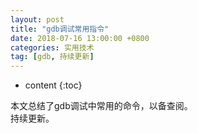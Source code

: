 ```yaml
---
layout: post
title: "gdb调试常用指令"
date: 2018-07-16 13:00:00 +0800 
categories: 实用技术
tag: [gdb, 持续更新]
---
```

* content
{:toc}


本文总结了gdb调试中常用的命令，以备查阅。<br/>
持续更新。

<!-- more -->

